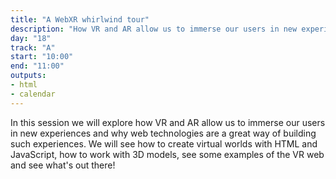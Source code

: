 ```yaml
---
title: "A WebXR whirlwind tour"
description: "How VR and AR allow us to immerse our users in new experiences?"
day: "18"
track: "A"
start: "10:00"
end: "11:00"
outputs:
- html
- calendar
---
```


In this session we will explore how VR and AR allow us to immerse our users in new experiences and why web technologies are a great way of building such experiences. We will see how to create virtual worlds with HTML and JavaScript, how to work with 3D models, see some examples of the VR web and see what's out there!